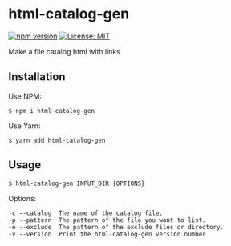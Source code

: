 # html-catalog-gen
[![npm version](https://badge.fury.io/js/html-catalog-gen.svg)](https://badge.fury.io/js/html-catalog-gen)
[![License: MIT](https://img.shields.io/badge/License-MIT-yellow.svg)](https://opensource.org/licenses/MIT)

Make a file catalog html with links.

## Installation

Use NPM:
```shell script
$ npm i html-catalog-gen
```

Use Yarn:
```shell script
$ yarn add html-catalog-gen
```

## Usage

```shell script
$ html-catalog-gen INPUT_DIR {OPTIONS}
```

Options:
```shell script
-c --catalog  The name of the catalog file.
-p --pattern  The pattern of the file you want to list.
-e --exclude  The pattern of the exclude files or directory.
-v --version  Print the html-catalog-gen version number
```